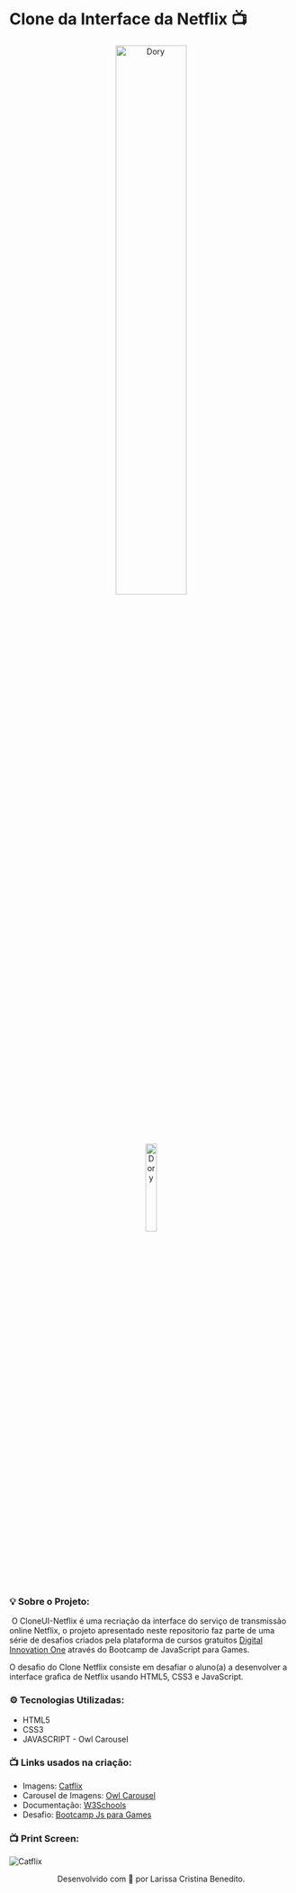 # Clone da Interface da Netflix 📺

<p align="center">
<img src="https://user-images.githubusercontent.com/50052600/120940893-f5ea6b00-c6f5-11eb-8569-d8e32a273f8f.png" alt="Dory" width="50%"/>
  <br>
  <img src="https://user-images.githubusercontent.com/50052600/121449916-1bcf7400-c971-11eb-8851-1bde86c02293.png" alt="Dory" width="20%"/>
</P>

### 💡 Sobre o Projeto:

​	O CloneUI-Netflix é uma recriação da interface do serviço de transmissão online Netflix, o projeto apresentado neste repositorio faz parte de uma série de desafios criados pela plataforma de cursos gratuitos [Digital Innovation One](https://web.digitalinnovation.one/home) através do Bootcamp de JavaScript para Games.

O desafio do Clone Netflix consiste em desafiar o aluno(a) a desenvolver a interface grafica de Netflix usando HTML5, CSS3 e JavaScript. 

### ⚙️ Tecnologias Utilizadas:

- HTML5
- CSS3
- JAVASCRIPT - Owl Carousel

### 📺 Links usados na criação:

- Imagens: [Catflix](https://www.championcat.cl/catflix/)
- Carousel de Imagens: [Owl Carousel](https://owlcarousel2.github.io/OwlCarousel2/)
- Documentação: [W3Schools](https://www.w3schools.com/)
- Desafio: [Bootcamp Js para Games](https://web.digitalinnovation.one/track/javascript-game-developer)

### 📺 Print Screen:

![Catflix](https://user-images.githubusercontent.com/50052600/121450499-440ba280-c972-11eb-8639-5618f2f70dd0.jpg)



<p align="center"> Desenvolvido com 💜 por Larissa Cristina Benedito. </p>
